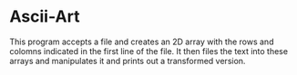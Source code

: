 # Ascii-Art
This program accepts a file and creates an 2D array with the rows and colomns indicated in the first line of the file.
It then files the text into these arrays and manipulates it and prints out a transformed version.
